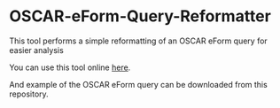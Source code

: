 # OSCAR-eForm-Query-Reformatter
This tool performs a simple reformatting of an OSCAR eForm query for easier analysis

You can use this tool online [here](https://tomsitter.github.io/OSCAR-eForm-Query-Reformatter/). 

And example of the OSCAR eForm query can be downloaded from this repository.
